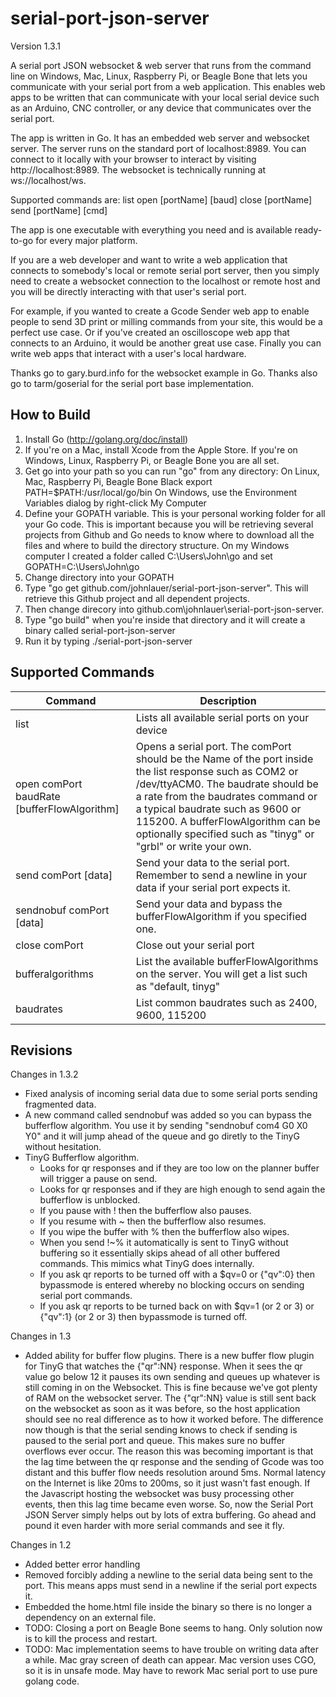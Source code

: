 serial-port-json-server
=======================
Version 1.3.1

A serial port JSON websocket &amp; web server that runs from the command line on 
Windows, Mac, Linux, Raspberry Pi, or Beagle Bone that lets you communicate with your serial 
port from a web application. This enables web apps to be written that can 
communicate with your local serial device such as an Arduino, CNC controller, or 
any device that communicates over the serial port.

The app is written in Go. It has an embedded web server and websocket server.
The server runs on the standard port of localhost:8989. You can connect to
it locally with your browser to interact by visiting http://localhost:8989.
The websocket is technically running at ws://localhost/ws.

Supported commands are:
	list
	open [portName] [baud]
	close [portName]
	send [portName] [cmd]

The app is one executable with everything you need and is available ready-to-go
for every major platform.

If you are a web developer and want to write a web application that connects
to somebody's local or remote serial port server, then you simply need to create a 
websocket connection to the localhost or remote host and you will be directly 
interacting with that user's serial port.

For example, if you wanted to create a Gcode Sender web app to enable people to send
3D print or milling commands from your site, this would be a perfect use case. Or if
you've created an oscilloscope web app that connects to an Arduino, it would be another
great use case. Finally you can write web apps that interact with a user's local hardware.

Thanks go to gary.burd.info for the websocket example in Go. Thanks also go to 
tarm/goserial for the serial port base implementation.

How to Build
---------
1. Install Go (http://golang.org/doc/install)
2. If you're on a Mac, install Xcode from the Apple Store.
   If you're on Windows, Linux, Raspberry Pi, or Beagle Bone you are all set.
3. Get go into your path so you can run "go" from any directory:
	On Linux, Mac, Raspberry Pi, Beagle Bone Black
	export PATH=$PATH:/usr/local/go/bin
	On Windows, use the Environment Variables dialog by right-click My Computer
4. Define your GOPATH variable. This is your personal working folder for all your
Go code. This is important because you will be retrieving several projects
from Github and Go needs to know where to download all the files and where to 
build the directory structure. On my Windows computer I created a folder called
C:\Users\John\go and set GOPATH=C:\Users\John\go
5. Change directory into your GOPATH
6. Type "go get github.com/johnlauer/serial-port-json-server". This will retrieve
this Github project and all dependent projects.
7. Then change direcory into github.com\johnlauer\serial-port-json-server. 
8. Type "go build" when you're inside that directory and it will create a binary 
called serial-port-json-server
9. Run it by typing ./serial-port-json-server

Supported Commands
-------

Command | Description
------- | -----------
list    | Lists all available serial ports on your device
open comPort baudRate [bufferFlowAlgorithm] | Opens a serial port. The comPort should be the Name of the port inside the list response such as COM2 or /dev/ttyACM0. The baudrate should be a rate from the baudrates command or a typical baudrate such as 9600 or 115200. A bufferFlowAlgorithm can be optionally specified such as "tinyg" or "grbl" or write your own.
send comPort [data] | Send your data to the serial port. Remember to send a newline in your data if your serial port expects it.
sendnobuf comPort [data] | Send your data and bypass the bufferFlowAlgorithm if you specified one.
close comPort | Close out your serial port
bufferalgorithms | List the available bufferFlowAlgorithms on the server. You will get a list such as "default, tinyg"
baudrates | List common baudrates such as 2400, 9600, 115200

Revisions
-------
Changes in 1.3.2
- Fixed analysis of incoming serial data due to some serial ports sending fragmented data.
- A new command called sendnobuf was added so you can bypass the bufferflow algorithm. You use it by sending "sendnobuf com4 G0 X0 Y0" and it will jump ahead of the queue and go diretly to the TinyG without hesitation.
- TinyG Bufferflow algorithm. 
	- Looks for qr responses and if they are too low on the planner buffer will trigger a pause on send. 
	- Looks for qr responses and if they are high enough to send again the bufferflow is unblocked.
	- If you pause with ! then the bufferflow also pauses.
	- If you resume with ~ then the bufferflow also resumes.
	- If you wipe the buffer with % then the bufferflow also wipes.
	- When you send !~% it automatically is sent to TinyG without buffering so it essentially skips ahead of all other buffered commands. This mimics what TinyG does internally.
	- If you ask qr reports to be turned off with a $qv=0 or {"qv":0} then bypassmode is entered whereby no blocking occurs on sending serial port commands.
	- If you ask qr reports to be turned back on with $qv=1 (or 2 or 3) or {"qv":1} (or 2 or 3) then bypassmode is turned off.

Changes in 1.3
- Added ability for buffer flow plugins. There is a new buffer flow plugin 
  for TinyG that watches the {"qr":NN} response. When it sees the qr value
  go below 12 it pauses its own sending and queues up whatever is still coming
  in on the Websocket. This is fine because we've got plenty of RAM on the 
  websocket server. The {"qr":NN} value is still sent back on the websocket as
  soon as it was before, so the host application should see no real difference
  as to how it worked before. The difference now though is that the serial sending
  knows to check if sending is paused to the serial port and queue. This makes
  sure no buffer overflows ever occur. The reason this was becoming important is
  that the lag time between the qr response and the sending of Gcode was too distant
  and this buffer flow needs resolution around 5ms. Normal latency on the Internet
  is like 20ms to 200ms, so it just wasn't fast enough. If the Javascript hosting
  the websocket was busy processing other events, then this lag time became even 
  worse. So, now the Serial Port JSON Server simply helps out by lots of extra
  buffering. Go ahead and pound it even harder with more serial commands and see 
  it fly.

Changes in 1.2
- Added better error handling
- Removed forcibly adding a newline to the serial data being sent to the port. This
  means apps must send in a newline if the serial port expects it.
- Embedded the home.html file inside the binary so there is no longer a dependency
  on an external file.
- TODO: Closing a port on Beagle Bone seems to hang. Only solution now is to kill
  the process and restart.
- TODO: Mac implementation seems to have trouble on writing data after a while. Mac
  gray screen of death can appear. Mac version uses CGO, so it is in unsafe mode.
  May have to rework Mac serial port to use pure golang code.
